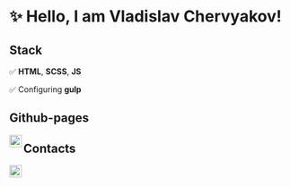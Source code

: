  # ✨ Hello, I am Vladislav Chervyakov!

 ## Stack  

✅ **HTML**, **SCSS**, **JS**  

✅ Configuring **gulp**  
  

 ## Github-pages  
  
[<img align="left" width="22px" alt="vladislav_chervyakov | Github-pages " src="https://simpleicons.org/icons/internetexplorer.svg" />](https://chervyakov-vladislav.github.io/burger/dist/)  
  
	
 ## Contacts  
  
[<img align="left" width="22px" alt="vladislav_chervyakov | Telegram" src="https://simpleicons.org/icons/telegram.svg" />](https://t.me/vladislav_chervyakov)